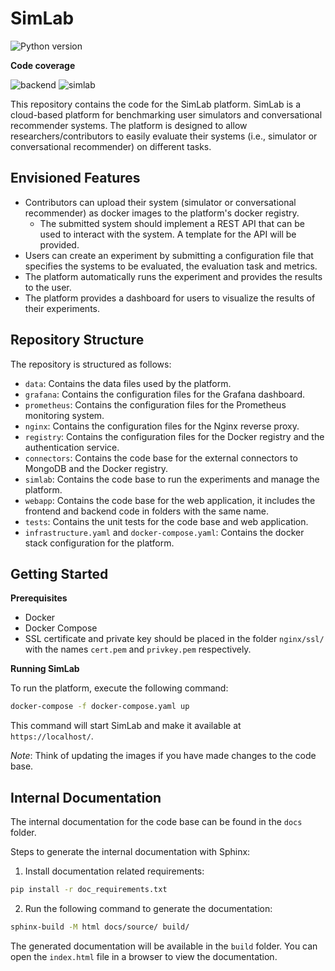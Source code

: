 # SimLab

![Python version](https://img.shields.io/badge/python-3.9-blue)

**Code coverage**

![backend](https://img.shields.io/)
![simlab](https://img.shields.io)

This repository contains the code for the SimLab platform. SimLab is a cloud-based platform for benchmarking user simulators and conversational recommender systems. The platform is designed to allow researchers/contributors to easily evaluate their systems (i.e., simulator or conversational recommender) on different tasks.

## Envisioned Features

  * Contributors can upload their system (simulator or conversational recommender) as docker images to the platform's docker registry.
    - The submitted system should implement a REST API that can be used to interact with the system. A template for the API will be provided.
  * Users can create an experiment by submitting a configuration file that specifies the systems to be evaluated, the evaluation task and metrics.
  * The platform automatically runs the experiment and provides the results to the user.
  * The platform provides a dashboard for users to visualize the results of their experiments.

## Repository Structure

The repository is structured as follows:

  * `data`: Contains the data files used by the platform.
  * `grafana`: Contains the configuration files for the Grafana dashboard.
  * `prometheus`: Contains the configuration files for the Prometheus monitoring system.
  * `nginx`: Contains the configuration files for the Nginx reverse proxy.
  * `registry`: Contains the configuration files for the Docker registry and the authentication service.
  * `connectors`: Contains the code base for the external connectors to MongoDB and the Docker registry.
  * `simlab`: Contains the code base to run the experiments and manage the platform.
  * `webapp`: Contains the code base for the web application, it includes the frontend and backend code in folders with the same name.
  * `tests`: Contains the unit tests for the code base and web application.
  * `infrastructure.yaml` and `docker-compose.yaml`: Contains the docker stack configuration for the platform.

## Getting Started

**Prerequisites**

  * Docker
  * Docker Compose
  * SSL certificate and private key should be placed in the folder `nginx/ssl/` with the names `cert.pem` and `privkey.pem` respectively.

**Running SimLab**

To run the platform, execute the following command:

```bash
docker-compose -f docker-compose.yaml up
```

This command will start SimLab and make it available at `https://localhost/`.

*Note*: Think of updating the images if you have made changes to the code base.

## Internal Documentation

The internal documentation for the code base can be found in the `docs` folder.

Steps to generate the internal documentation with Sphinx:

1. Install documentation related requirements:

```bash
pip install -r doc_requirements.txt
```

2. Run the following command to generate the documentation:

```bash
sphinx-build -M html docs/source/ build/
```

The generated documentation will be available in the `build` folder. You can open the `index.html` file in a browser to view the documentation.
